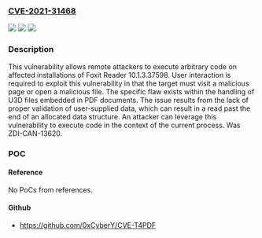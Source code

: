 ### [CVE-2021-31468](https://cve.mitre.org/cgi-bin/cvename.cgi?name=CVE-2021-31468)
![](https://img.shields.io/static/v1?label=Product&message=Reader&color=blue)
![](https://img.shields.io/static/v1?label=Version&message=n%2Fa&color=blue)
![](https://img.shields.io/static/v1?label=Vulnerability&message=CWE-125%3A%20Out-of-bounds%20Read&color=brighgreen)

### Description

This vulnerability allows remote attackers to execute arbitrary code on affected installations of Foxit Reader 10.1.3.37598. User interaction is required to exploit this vulnerability in that the target must visit a malicious page or open a malicious file. The specific flaw exists within the handling of U3D files embedded in PDF documents. The issue results from the lack of proper validation of user-supplied data, which can result in a read past the end of an allocated data structure. An attacker can leverage this vulnerability to execute code in the context of the current process. Was ZDI-CAN-13620.

### POC

#### Reference
No PoCs from references.

#### Github
- https://github.com/0xCyberY/CVE-T4PDF

